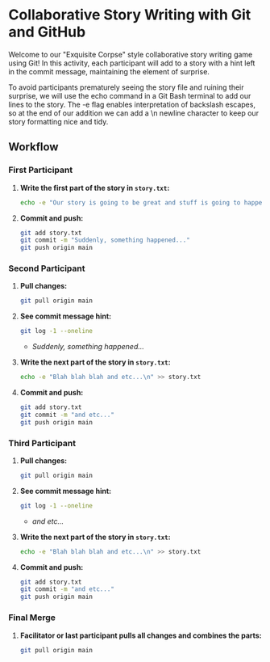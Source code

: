 # Collaborative Story Writing with Git and GitHub

Welcome to our "Exquisite Corpse" style collaborative story writing game using Git! In this activity, each participant will add to a story with a hint left in the commit message, maintaining the element of surprise.

To avoid participants prematurely seeing the story file and ruining their surprise, we will use the echo command in a Git Bash terminal to add our lines to the story. The -e flag enables interpretation of backslash escapes, so at the end of our addition we can add a \n newline character to keep our story formatting nice and tidy. 

## Workflow

### First Participant

1. **Write the first part of the story in `story.txt`:**

    ```bash
    echo -e "Our story is going to be great and stuff is going to happen. Suddenly, something happened... \n" > story.txt
    ```

2. **Commit and push:**

    ```bash
    git add story.txt
    git commit -m "Suddenly, something happened..."
    git push origin main
    ```

### Second Participant

1. **Pull changes:**

    ```bash
    git pull origin main
    ```

2. **See commit message hint:**
    ```bash
    git log -1 --oneline
    ```
    - _Suddenly, something happened..._

3. **Write the next part of the story in `story.txt`:**

    ```bash
    echo -e "Blah blah blah and etc...\n" >> story.txt
    ```

4. **Commit and push:**

    ```bash
    git add story.txt
    git commit -m "and etc..."
    git push origin main
    ```

### Third Participant

1. **Pull changes:**

    ```bash
    git pull origin main
    ```

2. **See commit message hint:**
   ```bash
   git log -1 --oneline
   ```
    - _and etc..._

3. **Write the next part of the story in `story.txt`:**

    ```bash
    echo -e "Blah blah blah and etc...\n" >> story.txt
    ```

4. **Commit and push:**

    ```bash
    git add story.txt
    git commit -m "and etc..."
    git push origin main
    ```

### Final Merge

1. **Facilitator or last participant pulls all changes and combines the parts:**

    ```bash
    git pull origin main
    ```
